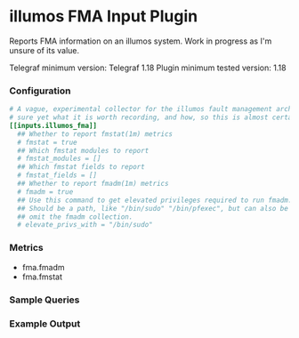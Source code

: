# illumos FMA Input Plugin

Reports FMA information on an illumos system. Work in progress as I'm unsure
of its value.

Telegraf minimum version: Telegraf 1.18
Plugin minimum tested version: 1.18

### Configuration

```toml
# A vague, experimental collector for the illumos fault management architecture. I'm not
# sure yet what it is worth recording, and how, so this is almost certainly subject to change
[[inputs.illumos_fma]]
  ## Whether to report fmstat(1m) metrics
  # fmstat = true
  ## Which fmstat modules to report
  # fmstat_modules = []
  ## Which fmstat fields to report
  # fmstat_fields = []
  ## Whether to report fmadm(1m) metrics
  # fmadm = true
  ## Use this command to get elevated privileges required to run fmadm.
  ## Should be a path, like "/bin/sudo" "/bin/pfexec", but can also be "none", which will
  ## omit the fmadm collection.
  # elevate_privs_with = "/bin/sudo"
```

### Metrics
- fma.fmadm
- fma.fmstat

### Sample Queries

### Example Output
